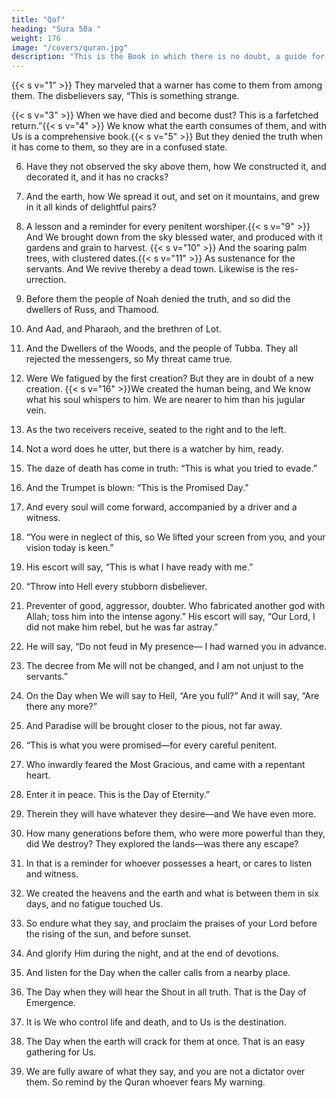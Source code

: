 ```yaml
---
title: "Qaf"
heading: "Sura 50a "
weight: 176
image: "/covers/quran.jpg"
description: "This is the Book in which there is no doubt, a guide for the righteous."
---
```



{{< s v="1" >}} They marveled that a warner has come to them from among them. The disbelievers say,
“This is something strange.

{{< s v="3" >}}  When we have died and become dust? This is a farfetched return.”{{< s v="4" >}}  We know what the earth consumes of them, and with Us is a comprehensive book.{{< s v="5" >}}  But they denied the truth when it has come to them, so they are in a confused state.

6. Have they not observed the sky above them, how We constructed it, and decorated it, and
it has no cracks?

7. And the earth, how We spread it out, and set on it mountains, and grew in it all kinds
of delightful pairs?

8. A lesson and a reminder for every penitent worshiper.{{< s v="9" >}}  And We brought down from the sky blessed water, and produced with it gardens and
grain to harvest.
{{< s v="10" >}}  And the soaring palm trees, with clustered dates.{{< s v="11" >}}  As sustenance for the servants. And We revive thereby a dead town. Likewise is the res-
urrection.

12. Before them the people of Noah denied the truth, and so did the dwellers of Russ, and
Thamood.

13. And Aad, and Pharaoh, and the brethren of Lot.
14. And the Dwellers of the Woods, and the people of Tubba. They all rejected the messengers, so My threat came true.
15. Were We fatigued by the first creation? But they are in doubt of a new creation.
{{< s v="16" >}}We created the human being, and We know what his soul whispers to him. We are
nearer to him than his jugular vein.

17. As the two receivers receive, seated to the right and to the left.
18. Not a word does he utter, but there is a watcher by him, ready.
19. The daze of death has come in truth: “This is what you tried to evade.”
20. And the Trumpet is blown: “This is the Promised Day.”
21. And every soul will come forward, accompanied by a driver and a witness.
22. “You were in neglect of this, so We lifted your screen from you, and your vision today is keen.”
23. His escort will say, “This is what I have ready with me.”
24. “Throw into Hell every stubborn disbeliever.
25. Preventer of good, aggressor, doubter.
Who fabricated another god with Allah;
toss him into the intense agony.”
His escort will say, “Our Lord, I did not
make him rebel, but he was far astray.”
28. He will say, “Do not feud in My presence—
I had warned you in advance.
29. The decree from Me will not be changed,
and I am not unjust to the servants.”
30. On the Day when We will say to Hell, “Are
you full?” And it will say, “Are there any more?”
31. And Paradise will be brought closer to the pious, not far away.
32. “This is what you were promised—for every careful penitent.
33. Who inwardly feared the Most Gracious, and came with a repentant heart.
34. Enter it in peace. This is the Day of Eternity.”
35. Therein they will have whatever they desire—and We have even more.
36. How many generations before them, who were more powerful than they, did We destroy? They explored the lands—was there any escape?
37. In that is a reminder for whoever possesses a heart, or cares to listen and witness.
38. We created the heavens and the earth and what is between them in six days, and no fatigue touched Us.
39. So endure what they say, and proclaim the praises of your Lord before the rising of the sun, and before sunset.
40. And glorify Him during the night, and at the end of devotions.
41. And listen for the Day when the caller calls from a nearby place.
42. The Day when they will hear the Shout in all truth. That is the Day of Emergence.
43. It is We who control life and death, and to Us is the destination.
44. The Day when the earth will crack for them at once. That is an easy gathering for Us.

26. We are fully aware of what they say, and you are not a dictator over them. So remind
by the Quran whoever fears My warning.

